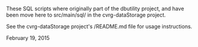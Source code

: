 These SQL scripts where originally part of the dbutility project, and have been move here to src/main/sql/ in the cvrg-dataStorage
 project.
 
 See the cvrg-dataStorage project's /README.md file for usage instructions.
 
 February 19, 2015


